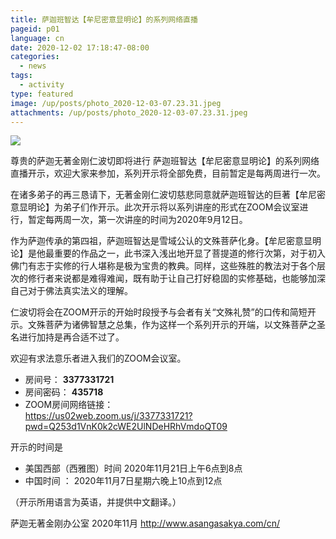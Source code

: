 ```yaml
---
title: 萨迦班智达【牟尼密意显明论】的系列网络直播
pageid: p01
language: cn
date: 2020-12-02 17:18:47-08:00
categories:
  - news
tags:
  - activity
type: featured
image: /up/posts/photo_2020-12-03-07.23.31.jpeg
attachments: /up/posts/photo_2020-12-03-07.23.31.jpeg
---
```

![](/up/posts/photo_2020-12-03-07.23.31.jpeg)

尊贵的萨迦无著金刚仁波切即将进行
萨迦班智达【牟尼密意显明论】的系列网络直播开示，欢迎大家来参加，系列开示将全部免费，目前暂定是每两周进行一次。

在诸多弟子的再三恳请下，无著金刚仁波切慈悲同意就萨迦班智达的巨著【牟尼密意显明论】为弟子们作开示。此次开示将以系列讲座的形式在ZOOM会议室进行，暂定每两周一次，第一次讲座的时间为2020年9月12日。

作为萨迦传承的第四祖，萨迦班智达是雪域公认的文殊菩萨化身。【牟尼密意显明论】是他最重要的作品之一，此书深入浅出地开显了菩提道的修行次第，对于初入佛门有志于实修的行人堪称是极为宝贵的教典。同样，这些殊胜的教法对于各个层次的修行者来说都是难得难闻，既有助于让自己打好稳固的实修基础，也能够加深自己对于佛法真实法义的理解。

仁波切将会在ZOOM开示的开始时段授予与会者有关“文殊礼赞”的口传和简短开示。文殊菩萨为诸佛智慧之总集，作为这样一个系列开示的开端，以文殊菩萨之圣名进行加持是再合适不过了。

欢迎有求法意乐者进入我们的ZOOM会议室。

- 房间号： **3377331721**
- 房间密码： **435718**
- ZOOM房间网络链接：  
<https://us02web.zoom.us/j/3377331721?pwd=Q253d1VnK0k2cWE2UlNDeHRhVmdoQT09>

开示的时间是
- 美国西部（西雅图）时间 2020年11月21日上午6点到8点  
- 中国时间 ： 2020年11月7日星期六晚上10点到12点

（开示所用语言为英语，并提供中文翻译。）

萨迦无著金刚办公室
2020年11月
<http://www.asangasakya.com/cn/>
